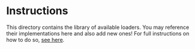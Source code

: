 # Instructions

This directory contains the library of available loaders. You may reference their implementations here and also add new ones! For full instructions on how to do so, [see here](https://github.com/emptycrown/loader-hub/tree/main).
